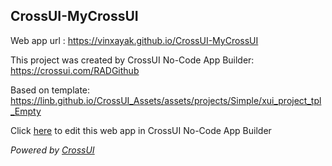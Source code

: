## CrossUI-MyCrossUI
Web app url : https://vinxayak.github.io/CrossUI-MyCrossUI

This project was created by CrossUI No-Code App Builder: https://crossui.com/RADGithub

Based on template: https://linb.github.io/CrossUI_Assets/assets/projects/Simple/xui_project_tpl_Empty

Click [here](https://crossui.com/RADGithub/#!from=github&owner=vinxayak&repo=CrossUI-MyCrossUI) to edit this web app in CrossUI No-Code App Builder

<i>Powered by [CrossUI](https://crossui.com)</i>
